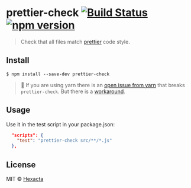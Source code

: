 # prettier-check [![Build Status](https://travis-ci.org/hexacta/prettier-check.svg?branch=master)](https://travis-ci.org/hexacta/prettier-check) [![npm version](https://img.shields.io/npm/v/prettier-check.svg?style=flat)](https://www.npmjs.com/package/prettier-check)

> Check that all files match [prettier](https://github.com/prettier/prettier) code style.


## Install

```
$ npm install --save-dev prettier-check
```

> :bug: If you are using yarn there is an [open issue from yarn](https://github.com/yarnpkg/yarn/issues/760) that breaks `prettier-check`. But there is a [workaround](https://github.com/wix/yarn-bin-fix).

## Usage

Use it in the test script in your package.json:

```json
  "scripts": {
    "test": "prettier-check src/**/*.js"
  },
```

## License

MIT © [Hexacta](https://www.hexacta.com)
